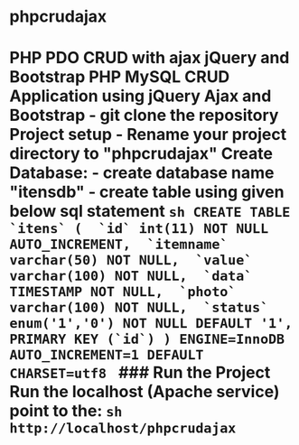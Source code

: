 # phpcrudajax
# PHP PDO CRUD with ajax jQuery and Bootstrap  PHP MySQL CRUD Application using jQuery Ajax and Bootstrap  - git clone the repository    Project setup - Rename your project directory to "phpcrudajax"    Create Database:  - create database name "itensdb" - create table using given below sql statement  ```sh CREATE TABLE `itens` (  `id` int(11) NOT NULL AUTO_INCREMENT,  `itemname` varchar(50) NOT NULL,  `value` varchar(100) NOT NULL,  `data` TIMESTAMP NOT NULL,  `photo` varchar(100) NOT NULL,  `status` enum('1','0') NOT NULL DEFAULT '1',  PRIMARY KEY (`id`) ) ENGINE=InnoDB AUTO_INCREMENT=1 DEFAULT CHARSET=utf8 ```  ### Run the Project  Run the localhost (Apache service) point to the:  ```sh http://localhost/phpcrudajax  ```
